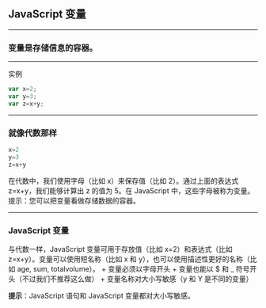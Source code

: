 ## JavaScript 变量

---

### 变量是存储信息的容器。

---

实例
```javascript
var x=2;
var y=3;
var z=x+y;
```
---
### 就像代数那样

```javascript
x=2
y=3
z=x+y
```
在代数中，我们使用字母（比如 x）来保存值（比如 2）。通过上面的表达式 z=x+y，我们能够计算出 z 的值为 5。在 JavaScript 中，这些字母被称为变量。提示：您可以把变量看做存储数据的容器。

---
### JavaScript 变量
与代数一样，JavaScript 变量可用于存放值（比如 x=2）和表达式（比如 z=x+y）。变量可以使用短名称（比如 x 和 y），也可以使用描述性更好的名称（比如 age, sum, totalvolume）。
    + 变量必须以字母开头 
    + 变量也能以 $ 和 _ 符号开头（不过我们不推荐这么做） 
    + 变量名称对大小写敏感（y 和 Y 是不同的变量） 
    
**提示**：JavaScript 语句和 JavaScript 变量都对大小写敏感。

